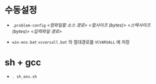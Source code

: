 # 수동설정

* `.problem-config`
*<컴파일할 소스 경로>* *<힙사이즈 (bytes)>* *<스택사이즈 (bytes)*> *<newline>*
*<입력파일 경로>*

* `win-env.bat`
`vcvarsall.bat` 의 절대경로를 `VCVARSALL` 에 저장

# sh + gcc
* `. sh_env.sh`
